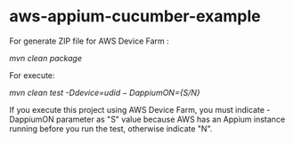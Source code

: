 # aws-appium-cucumber-example

For generate ZIP file for AWS Device Farm :

*mvn clean package*

For execute:

*mvn clean test -Ddevice=${udid} -DappiumON=${S/N}*

If you execute this project using AWS Device Farm, you must indicate -DappiumON parameter as "S" value because AWS has an Appium instance running before you run the test, otherwise indicate "N".
